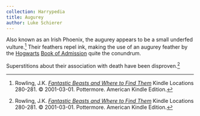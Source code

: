 ```yaml
---
collection: Harrypedia
title: Augurey
author: Luke Schierer
---
```


Also known as an Irish Phoenix, the augurey appears to be a small underfed
vulture.[^220725-6] Their feathers repel ink, making the use of an augurey
feather by the [Hogwarts][] [Book of Admission][] quite the conundrum.

Superstitions about their association with death have been disproven.[^220725-7]

[Book of Admission]: https://www.rowlingindex.org/work/qaba/
[Hogwarts]: /harrypedia/hogwarts/

[^220725-6]:
    Rowling, J.K.
    _[Fantastic Beasts and Where to Find Them](https://www.goodreads.com/book/show/41899.Fantastic_Beasts_and_Where_to_Find_Them)_
    Kindle Locations 280-281.
    © 2001-03-01. Pottermore. American Kindle Edition.

[^220725-7]:
    Rowling, J.K.
    _[Fantastic Beasts and Where to Find Them](https://www.goodreads.com/book/show/41899.Fantastic_Beasts_and_Where_to_Find_Them)_
    Kindle Locations 280-281.
    © 2001-03-01. Pottermore. American Kindle Edition.
